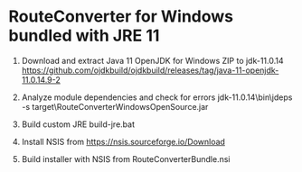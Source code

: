 # RouteConverter for Windows bundled with JRE 11

1. Download and extract Java 11 OpenJDK for Windows ZIP to jdk-11.0.14
   https://github.com/ojdkbuild/ojdkbuild/releases/tag/java-11-openjdk-11.0.14.9-2
   
2. Analyze module dependencies and check for errors
   jdk-11.0.14\bin\jdeps -s target\RouteConverterWindowsOpenSource.jar

3. Build custom JRE 
   build-jre.bat

4. Install NSIS from https://nsis.sourceforge.io/Download
   
5. Build installer with NSIS from RouteConverterBundle.nsi

